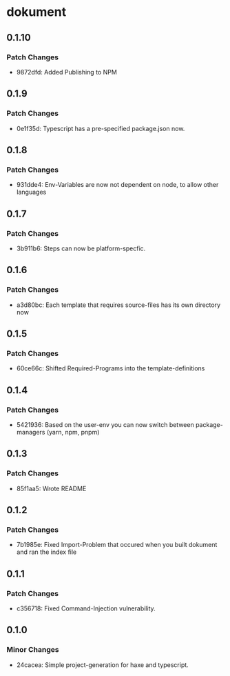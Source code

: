 # dokument

## 0.1.10

### Patch Changes

- 9872dfd: Added Publishing to NPM

## 0.1.9

### Patch Changes

- 0e1f35d: Typescript has a pre-specified package.json now.

## 0.1.8

### Patch Changes

- 931dde4: Env-Variables are now not dependent on node, to allow other languages

## 0.1.7

### Patch Changes

- 3b911b6: Steps can now be platform-specfic.

## 0.1.6

### Patch Changes

- a3d80bc: Each template that requires source-files has its own directory now

## 0.1.5

### Patch Changes

- 60ce66c: Shifted Required-Programs into the template-definitions

## 0.1.4

### Patch Changes

- 5421936: Based on the user-env you can now switch between package-managers (yarn, npm, pnpm)

## 0.1.3

### Patch Changes

- 85f1aa5: Wrote README

## 0.1.2

### Patch Changes

- 7b1985e: Fixed Import-Problem that occured when you built dokument and ran the index file

## 0.1.1

### Patch Changes

- c356718: Fixed Command-Injection vulnerability.

## 0.1.0

### Minor Changes

- 24cacea: Simple project-generation for haxe and typescript.
